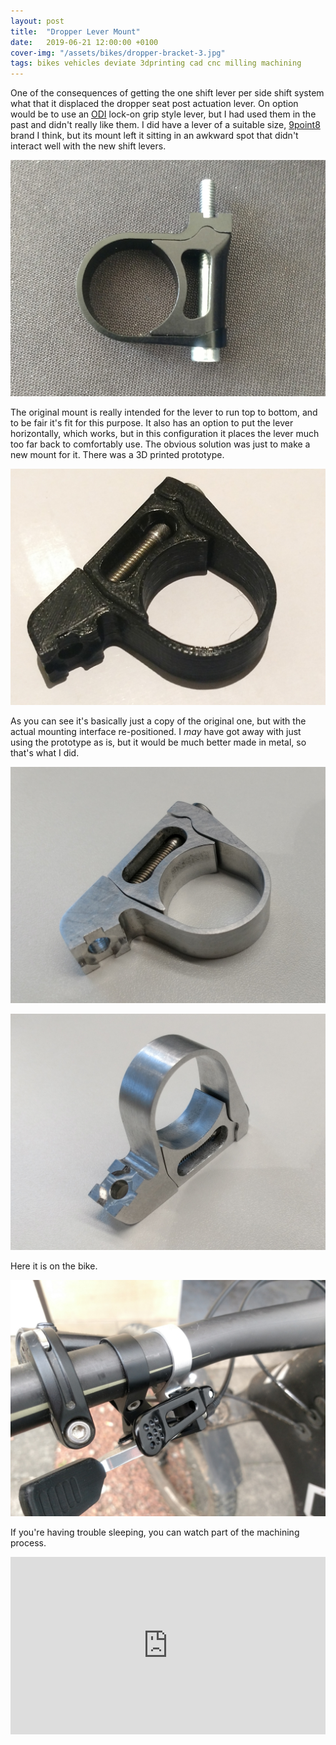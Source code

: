 ```yaml
---
layout: post
title:  "Dropper Lever Mount"
date:   2019-06-21 12:00:00 +0100
cover-img: "/assets/bikes/dropper-bracket-3.jpg"
tags: bikes vehicles deviate 3dprinting cad cnc milling machining
---
```

One of the consequences of getting the one shift lever per side shift system what that it displaced the dropper seat post actuation lever. On option would be to use an [ODI](https://www.odigrips.com/) lock-on grip style lever, but I had used them in the past and didn't really like them. I did have a lever of a suitable size, [9point8](https://9point8.ca/) brand I think, but its mount left it sitting in an awkward spot that didn't interact well with the new shift levers.

![Original Dropper Lever Mount](/assets/bikes/dropper-bracket-1.jpg)

The original mount is really intended for the lever to run top to bottom, and to be fair it's fit for this purpose. It also has an option to put the lever horizontally, which works, but in this configuration it places the lever much too far back to comfortably use. The obvious solution was just to make a new mount for it. There was a 3D printed prototype.

![Prototype Dropper Lever Mount](/assets/bikes/dropper-bracket-2.jpg)

As you can see it's basically just a copy of the original one, but with the actual mounting interface re-positioned. I *may* have got away with just using the prototype as is, but it would be much better made in metal, so that's what I did.

![CNC Machined Dropper Lever Mount](/assets/bikes/dropper-bracket-3.jpg)

![CNC Machined Dropper Lever Mount](/assets/bikes/dropper-bracket-4.jpg)

Here it is on the bike.

![CNC Machined Dropper Lever Mount](/assets/bikes/dropper-bracket-5.jpg)

If you're having trouble sleeping, you can watch part of the machining process.

<iframe style="width: 100%; aspect-ratio: 16 / 9" src="https://www.youtube.com/embed/xV4PYcCc2is" title="YouTube video player" frameborder="0" allowfullscreen></iframe>
